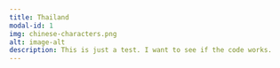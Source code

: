 ```yaml
---
title: Thailand
modal-id: 1
img: chinese-characters.png
alt: image-alt
description: This is just a test. I want to see if the code works. 
---
```

